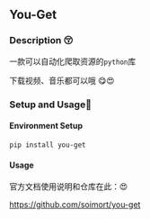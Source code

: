 ## You-Get

### Description 😚
一款可以自动化爬取资源的`python`库

下载视频、音乐都可以哦 😋😍

### Setup and Usage🥳

#### Environment Setup
```bash
pip install you-get
```
#### Usage
官方文档使用说明和仓库在此：😍

https://github.com/soimort/you-get

